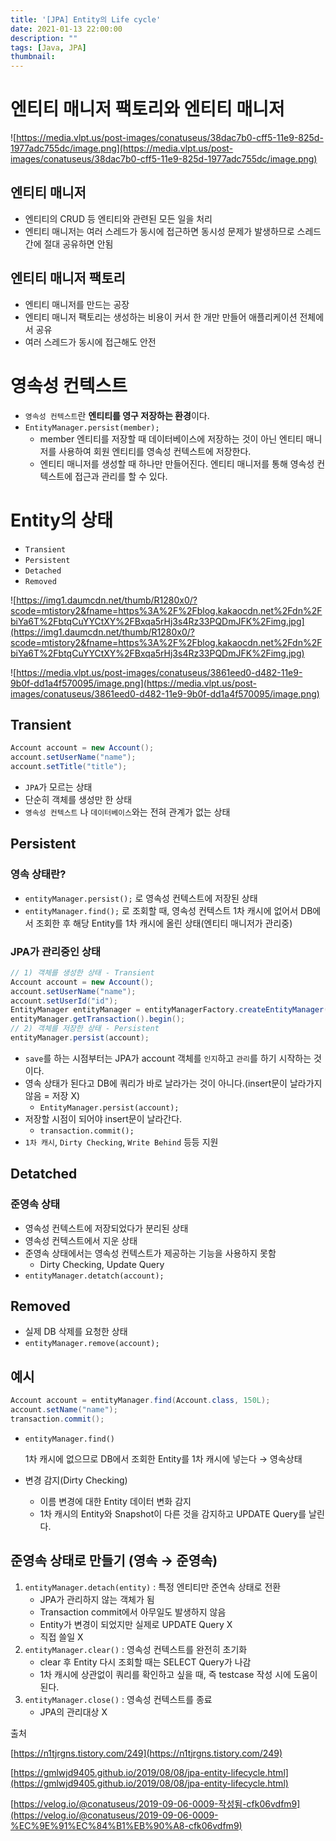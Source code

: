 ```yaml
---
title: '[JPA] Entity의 Life cycle'
date: 2021-01-13 22:00:00
description: ""
tags: [Java, JPA]
thumbnail: 
---  
```

# 엔티티 매니저 팩토리와 엔티티 매니저

![https://media.vlpt.us/post-images/conatuseus/38dac7b0-cff5-11e9-825d-1977adc755dc/image.png](https://media.vlpt.us/post-images/conatuseus/38dac7b0-cff5-11e9-825d-1977adc755dc/image.png)

## 엔티티 매니저

- 엔티티의 CRUD 등 엔티티와 관련된 모든 일을 처리
- 엔티티 매니저는 여러 스레드가 동시에 접근하면 동시성 문제가 발생하므로 스레드 간에 절대 공유하면 안됨

## 엔티티 매니저 팩토리

- 엔티티 매니저를 만드는 공장
- 엔티티 매니저 팩토리는 생성하는 비용이 커서 한 개만 만들어 애플리케이션 전체에서 공유
- 여러 스레드가 동시에 접근해도 안전

# 영속성 컨텍스트

- `영속성 컨텍스트`란 **엔티티를 영구 저장하는 환경**이다.
- `EntityManager.persist(member);`
    - member 엔티티를 저장할 때 데이터베이스에 저장하는 것이 아닌 엔티티 매니저를 사용하여 회원 엔티티를 영속성 컨텍스트에 저장한다.
    - 엔티티 매니저를 생성할 때 하나만 만들어진다. 엔티티 매니저를 통해 영속성 컨텍스트에 접근과 관리를 할 수 있다.

# Entity의 상태

- `Transient`
- `Persistent`
- `Detached`
- `Removed`

![https://img1.daumcdn.net/thumb/R1280x0/?scode=mtistory2&fname=https%3A%2F%2Fblog.kakaocdn.net%2Fdn%2FbiYa6T%2FbtqCuYYCtXY%2FBxqa5rHj3s4Rz33PQDmJFK%2Fimg.jpg](https://img1.daumcdn.net/thumb/R1280x0/?scode=mtistory2&fname=https%3A%2F%2Fblog.kakaocdn.net%2Fdn%2FbiYa6T%2FbtqCuYYCtXY%2FBxqa5rHj3s4Rz33PQDmJFK%2Fimg.jpg)

![https://media.vlpt.us/post-images/conatuseus/3861eed0-d482-11e9-9b0f-dd1a4f570095/image.png](https://media.vlpt.us/post-images/conatuseus/3861eed0-d482-11e9-9b0f-dd1a4f570095/image.png)

## Transient

```java
Account account = new Account();
account.setUserName("name");
account.setTitle("title");
```

- `JPA`가 모르는 상태
- 단순히 객체를 생성만 한 상태
- `영속성 컨텍스트` 나 `데이터베이스`와는 전혀 관계가 없는 상태

## Persistent

### 영속 상태란?

- `entityManager.persist();` 로 영속성 컨텍스트에 저장된 상태
- `entityManager.find();` 로 조회할 때, 영속성 컨텍스트 1차 캐시에 없어서 DB에서 조회한 후 해당 Entity를 1차 캐시에 올린 상태(엔티티 매니저가 관리중)

### JPA가 관리중인 상태

```java
// 1) 객체를 생성한 상태 - Transient
Account account = new Account();
account.setUserName("name");
account.setUserId("id");
EntityManager entityManager = entityManagerFactory.createEntityManager();
entityManager.getTransaction().begin();
// 2) 객체를 저장한 상태 - Persistent
entityManager.persist(account);
```

- `save`를 하는 시점부터는 JPA가 account 객체를 `인지`하고 `관리`를 하기 시작하는 것이다.
- 영속 상태가 된다고 DB에 쿼리가 바로 날라가는 것이 아니다.(insert문이 날라가지 않음 = 저장 X)
    - `EntityManager.persist(account);`
- 저장할 시점이 되어야 insert문이 날라간다.
    - `transaction.commit();`
- `1차 캐시`, `Dirty Checking`, `Write Behind` 등등 지원

## Detatched

### 준영속 상태

- 영속성 컨텍스트에 저장되었다가 분리된 상태
- 영속성 컨텍스트에서 지운 상태
- 준영속 상태에서는 영속성 컨텍스트가 제공하는 기능을 사용하지 못함
    - Dirty Checking, Update Query
- `entityManager.detatch(account);`

## Removed

- 실제 DB 삭제를 요청한 상태
- `entityManager.remove(account);`

## 예시

```java
Account account = entityManager.find(Account.class, 150L);
account.setName("name");
transaction.commit();
```

- `entityManager.find()`

    1차 캐시에 없으므로 DB에서 조회한 Entity를 1차 캐시에 넣는다 → 영속상태

- 변경 감지(Dirty Checking)
    - 이름 변경에 대한 Entity 데이터 변화 감지
    - 1차 캐시의 Entity와 Snapshot이 다른 것을 감지하고 UPDATE Query를 날린다.

## 준영속 상태로 만들기 (영속 → 준영속)

1. `entityManager.detach(entity)` : 특정 엔티티만 준연속 상태로 전환
    - JPA가 관리하지 않는 객체가 됨
    - Transaction commit에서 아무일도 발생하지 않음
    - Entity가 변경이 되었지만 실제로 UPDATE Query X
    - 직접 쓸일 X
2. `entityManager.clear()` : 영속성 컨텍스트를 완전히 초기화
    - clear 후 Entity 다시 조회할 때는 SELECT Query가 나감
    - 1차 캐시에 상관없이 쿼리를 확인하고 싶을 때, 즉 testcase 작성 시에 도움이 된다.
3. `entityManager.close()` : 영속성 컨텍스트를 종료
    - JPA의 관리대상 X

출처

[https://n1tjrgns.tistory.com/249](https://n1tjrgns.tistory.com/249)

[https://gmlwjd9405.github.io/2019/08/08/jpa-entity-lifecycle.html](https://gmlwjd9405.github.io/2019/08/08/jpa-entity-lifecycle.html)

[https://velog.io/@conatuseus/2019-09-06-0009-작성됨-cfk06vdfm9](https://velog.io/@conatuseus/2019-09-06-0009-%EC%9E%91%EC%84%B1%EB%90%A8-cfk06vdfm9)